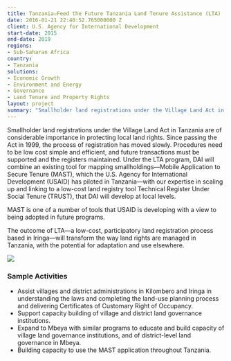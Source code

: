 ```yaml
---
title: Tanzania—Feed the Future Tanzania Land Tenure Assistance (LTA)
date: 2016-01-21 22:40:52.765000000 Z
client: U.S. Agency for International Development
start-date: 2015
end-date: 2019
regions:
- Sub-Saharan Africa
country:
- Tanzania
solutions:
- Economic Growth
- Environment and Energy
- Governance
- Land Tenure and Property Rights
layout: project
summary: "Smallholder land registrations under the Village Land Act in Tanzania are of considerable importance in protecting local land rights. Since passing the Act in 1999, the process of registration has moved slowly."
---
```

Smallholder land registrations under the Village Land Act in Tanzania are of considerable importance in protecting local land rights. Since passing the Act in 1999, the process of registration has moved slowly. Procedures need to be low cost simple and efficient, and future transactions must be supported and the registers maintained. Under the LTA program, DAI will combine an existing tool for mapping smallholdings—Mobile Application to Secure Tenure (MAST), which the U.S. Agency for International Development (USAID) has piloted in Tanzania—with our expertise in scaling up and linking to a low-cost land registry tool Technical Register Under Social Tenure (TRUST), that DAI will develop at local levels.

MAST is one of a number of tools that USAID is developing with a view to being adopted in future programs.

The outcome of LTA—a low-cost, participatory land registration process based in Iringa—will transform the way land rights are managed in Tanzania, with the potential for adaptation and use elsewhere.

![][1]

###  Sample Activities

* Assist villages and district administrations in Kilombero and Iringa in understanding the laws and completing the land-use planning process and delivering Certificates of Customary Right of Occupancy.
* Support capacity building of village and district land governance institutions.
* Expand to Mbeya with similar programs to educate and build capacity of village land governance institutions, and of district-level land governance in Mbeya.
* Building capacity to use the MAST application throughout Tanzania.

[1]: /assets/images/projects/LTA.jpg
